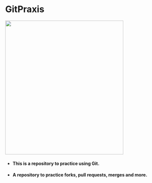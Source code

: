 # GitPraxis

<img align="center" src="https://octodex.github.com/images/daftpunktocat-thomas.gif" height='425' width='375'/> 

- #### This is a repository to practice using Git.
- #### A repository to practice forks, pull requests, merges and more.
